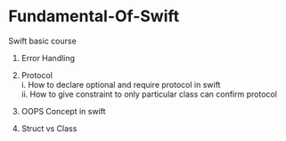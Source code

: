 # Fundamental-Of-Swift
Swift basic course

1. Error Handling 
2. Protocol  
  i. How to declare optional and require protocol in swift  
  ii. How to give constraint to only particular class can confirm protocol 
  
3. OOPS Concept in swift

4. Struct vs Class
  
